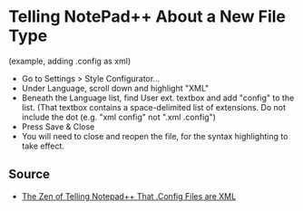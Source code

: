 # Telling NotePad++ About a New File Type

(example, adding .config as xml)


 * Go to Settings > Style Configurator...
 * Under Language, scroll down and highlight "XML"
 * Beneath the Language list, find User ext. textbox and add "config" to the list. (That textbox contains a space-delimited list of extensions. Do not include the dot (e.g. "xml config" not ".xml .config")
 * Press Save & Close
 * You will need to close and reopen the file, for the syntax highlighting to take effect.


## Source

 * [The Zen of Telling Notepad++ That .Config Files are XML](https://secretgeek.net/notepad_plus_plus_config)